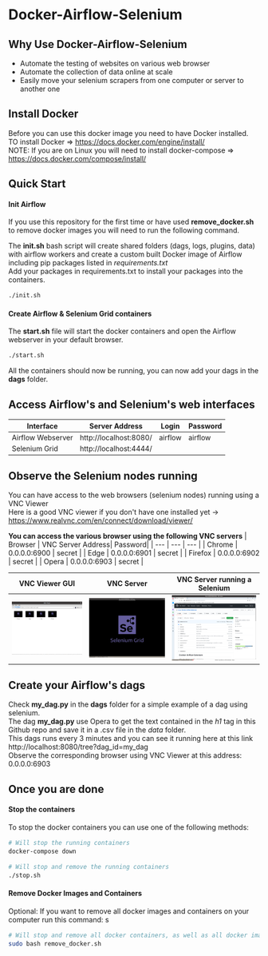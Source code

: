 # Docker-Airflow-Selenium
## Why Use Docker-Airflow-Selenium
 * Automate the testing of websites on various web browser
 * Automate the collection of data online at scale
 * Easily move your selenium scrapers from one computer or server to another one

## Install Docker
Before you can use this docker image you need to have Docker installed.  
TO install Docker => https://docs.docker.com/engine/install/  
NOTE: If you are on Linux you will need to install docker-compose => https://docs.docker.com/compose/install/  

## Quick Start
#### Init Airflow
If you use this repository for the first time or have used **remove_docker.sh** to remove docker images you will need to run the following command.  
  
The **init.sh** bash script will create shared folders (dags, logs, plugins, data) with airflow workers and create a custom built Docker image of Airflow including pip packages listed in *requirements.txt*  
Add your packages in requirements.txt to install your packages into the containers.  

```bash
./init.sh
```

#### Create Airflow & Selenium Grid containers
The **start.sh** file will start the docker containers and open the Airflow webserver in your default browser.  

```bash
./start.sh
```
All the containers should now be running, you can now add your dags in the **dags** folder.  

## Access Airflow's and Selenium's web interfaces
| Interface | Server Address| Login| Password|
| --- | --- | --- | --- |
| Airflow Webserver | http://localhost:8080/   | airflow | airflow |
| Selenium Grid | http://localhost:4444/  |  |  |

## Observe the Selenium nodes running
You can have access to the web browsers (selenium nodes) running using a VNC Viewer  
Here is a good VNC viewer if you don't have one installed yet -> https://www.realvnc.com/en/connect/download/viewer/  

**You can access the various browser using the following VNC servers**
| Browser | VNC Server Address| Password|
| --- | --- | --- |
| Chrome | 0.0.0.0:6900 | secret |
| Edge | 0.0.0.0:6901 | secret |
| Firefox | 0.0.0.0:6902 | secret |
| Opera | 0.0.0.0:6903 | secret |
  
  
| VNC Viewer GUI | VNC Server | VNC Server running a Selenium |
| --- | --- | --- |
| ![](https://github.com/locsta/Pictures/blob/main/Docker-Airflow-Selenium/vnc_viewer.png?raw=true) | ![](https://github.com/locsta/Pictures/blob/main/Docker-Airflow-Selenium/vnc_selenium_grid.png?raw=true)   | ![](https://github.com/locsta/Pictures/blob/main/Docker-Airflow-Selenium/vnc_opera.png?raw=true) |





## Create your Airflow's dags
Check **my_dag.py** in the **dags** folder for a simple example of a dag using selenium.  
The dag **my_dag.py** use Opera to get the text contained in the *h1* tag in this Github repo and save it in a .csv file in the *data* folder.  
This dags runs every 3 minutes and you can see it running here at this link http://localhost:8080/tree?dag_id=my_dag  
Observe the corresponding browser using VNC Viewer at this address: 0.0.0.0:6903  

## Once you are done
#### Stop the containers
To stop the docker containers you can use one of the following methods:
```bash
# Will stop the running containers
docker-compose down
```
```bash
# Will stop and remove the running containers
./stop.sh
```

#### Remove Docker Images and Containers
Optional:
If you want to remove all docker images and containers on your computer run this command:  s
```bash
# Will stop and remove all docker containers, as well as all docker images
sudo bash remove_docker.sh
```